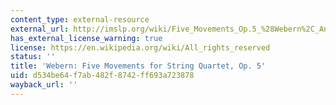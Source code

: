 ```yaml
---
content_type: external-resource
external_url: http://imslp.org/wiki/Five_Movements_Op.5_%28Webern%2C_Anton%29
has_external_license_warning: true
license: https://en.wikipedia.org/wiki/All_rights_reserved
status: ''
title: 'Webern: Five Movements for String Quartet, Op. 5'
uid: d534be64-f7ab-482f-8742-ff693a723878
wayback_url: ''
---
```

